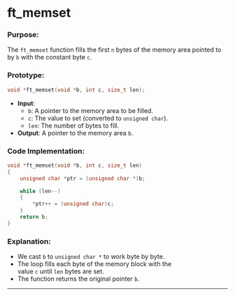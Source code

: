 # **ft_memset**

### **Purpose**:

The `ft_memset` function fills the first `n` bytes of the memory area pointed to by `b` with the constant byte `c`.

### **Prototype**:

```c
void *ft_memset(void *b, int c, size_t len);

```

- **Input**:
    - `b`: A pointer to the memory area to be filled.
    - `c`: The value to set (converted to `unsigned char`).
    - `len`: The number of bytes to fill.
- **Output**: A pointer to the memory area `b`.

### **Code Implementation**:

```c
void *ft_memset(void *b, int c, size_t len)
{
    unsigned char *ptr = (unsigned char *)b;

    while (len--)
    {
        *ptr++ = (unsigned char)c;
    }
    return b;
}

```

### **Explanation**:

- We cast `b` to `unsigned char *` to work byte by byte.
- The loop fills each byte of the memory block with the value `c` until `len` bytes are set.
- The function returns the original pointer `b`.
---